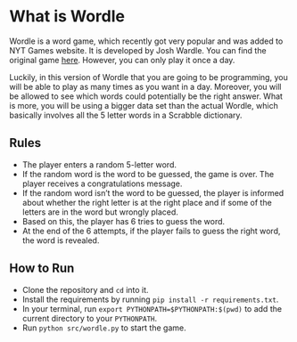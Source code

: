 # What is Wordle
Wordle is a word game, which recently got very popular and was added to NYT Games website. It is developed by Josh Wardle. You can find the original game [here](https://www.nytimes.com/games/wordle/index.html). However, you can only play it once a day.

Luckily, in this version of Wordle that you are going to be programming, you will be able to play as many times as you want in a day. Moreover, you will be allowed to see which words could potentially be the right answer. What is more, you will be using a bigger data set than the actual Wordle, which basically involves all the 5 letter words in a Scrabble dictionary.

## Rules

- The player enters a random 5-letter word.
- If the random word is the word to be guessed, the game is over. The player receives a congratulations message.
- If the random word isn’t the word to be guessed, the player is informed about whether the right letter is at the right place and if some of the letters are in the word but wrongly placed.
- Based on this, the player has 6 tries to guess the word.
- At the end of the 6 attempts, if the player fails to guess the right word, the word is revealed.

## How to Run

- Clone the repository and `cd` into it.
- Install the requirements by running `pip install -r requirements.txt`.
- In your terminal, run `export PYTHONPATH=$PYTHONPATH:$(pwd)` to add the current directory to your `PYTHONPATH`.
- Run `python src/wordle.py` to start the game.
